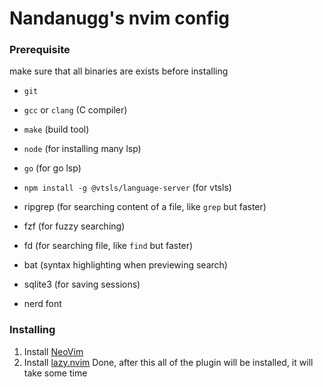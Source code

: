 # Nandanugg's nvim config

### Prerequisite

make sure that all binaries are exists before installing

- `git`
- `gcc` or `clang` (C compiler)
- `make` (build tool)
- `node` (for installing many lsp)
- `go` (for go lsp)
- `npm install -g @vtsls/language-server` (for vtsls)

- ripgrep (for searching content of a file, like `grep` but faster)
- fzf (for fuzzy searching)
- fd (for searching file, like `find` but faster)
- bat (syntax highlighting when previewing search)
- sqlite3 (for saving sessions)
- nerd font

### Installing

1. Install [ NeoVim ](https://github.com/neovim/neovim/blob/master/INSTALL.md)
2. Install [lazy.nvim](https://www.lazyvim.org/installation)
   Done, after this all of the plugin will be installed, it will take some time
